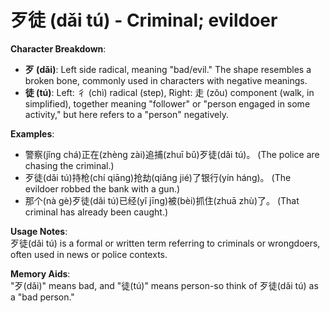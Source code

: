 # **歹徒 (dǎi tú) - Criminal; evildoer**

**Character Breakdown**:  
- **歹 (dǎi)**: Left side radical, meaning "bad/evil." The shape resembles a broken bone, commonly used in characters with negative meanings.  
- **徒 (tú)**: Left: 彳 (chì) radical (step), Right: 走 (zǒu) component (walk, in simplified), together meaning "follower" or "person engaged in some activity," but here refers to a "person" negatively.

**Examples**:  
- 警察(jǐng chá)正在(zhèng zài)追捕(zhuī bǔ)歹徒(dǎi tú)。 (The police are chasing the criminal.)  
- 歹徒(dǎi tú)持枪(chí qiāng)抢劫(qiǎng jié)了银行(yín háng)。 (The evildoer robbed the bank with a gun.)  
- 那个(nà gè)歹徒(dǎi tú)已经(yǐ jīng)被(bèi)抓住(zhuā zhù)了。 (That criminal has already been caught.)

**Usage Notes**:  
歹徒(dǎi tú) is a formal or written term referring to criminals or wrongdoers, often used in news or police contexts.

**Memory Aids**:  
"歹(dǎi)" means bad, and "徒(tú)" means person-so think of 歹徒(dǎi tú) as a "bad person."
